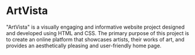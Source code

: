 # ArtVista
"ArtVista" is a visually engaging and informative website project designed and developed using HTML and CSS. The primary purpose of this project is to create an online platform that showcases artists, their works of art, and provides an aesthetically pleasing and user-friendly home page.
